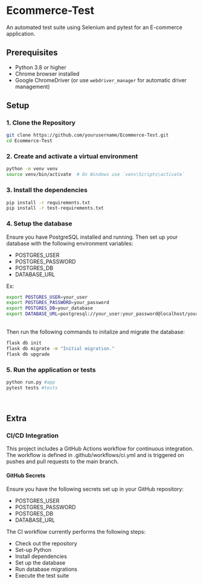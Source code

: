 # Ecommerce-Test

An automated test suite using Selenium and pytest for an E-commerce application. 

## Prerequisites

- Python 3.8 or higher
- Chrome browser installed
- Google ChromeDriver (or use `webdriver_manager` for automatic driver management)


## Setup

### 1. Clone the Repository

```bash
git clone https://github.com/yourusername/Ecommerce-Test.git
cd Ecommerce-Test
```

### 2. Create and activate a virtual environment

```bash
python -m venv venv
source venv/bin/activate  # On Windows use `venv\Scripts\activate`
```

### 3. Install the dependencies

```bash
pip install -r requirements.txt
pip install -r test-requirements.txt 
```

### 4. Setup the database

Ensure you have PostgreSQL installed and running. Then set up your database with the following environment variables:

- POSTGRES_USER
- POSTGRES_PASSWORD
- POSTGRES_DB
- DATABASE_URL


Ex:
```bash
export POSTGRES_USER=your_user
export POSTGRES_PASSWORD=your_password
export POSTGRES_DB=your_database
export DATABASE_URL=postgresql://your_user:your_password@localhost/your_database
```
<br/>
Then run the following commands to initalize and migrate the database:

```bash
flask db init
flask db migrate -m "Initial migration."
flask db upgrade
```

### 5. Run the application or tests

```bash
python run.py #app
pytest tests #tests
```

<br/>

## Extra

### CI/CD Integration

This project includes a GitHub Actions workflow for continuous integration. The workflow is defined in .github/workflows/ci.yml and is triggered on pushes and pull requests to the main branch.

#### GitHub Secrets
Ensure you have the following secrets set up in your GitHub repository:

- POSTGRES_USER
- POSTGRES_PASSWORD
- POSTGRES_DB
- DATABASE_URL

The CI workflow currently performs the following steps:
<br/>
- Check out the repository
- Set-up Python
- Install dependencies
- Set up the database
- Run database migrations
- Execute the test suite
